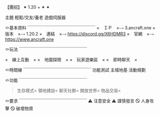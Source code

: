 【團招】  ✦ 1.20 + ✦  ✦



主題
輕鬆/交友/養老 遊戲伺服器

㇣基本資料
￣￣￣￣￣￣￣￣￣￣￣￣￣￣￣￣
×　ＩＰ　×⤍ 3.ancraft.one
×　版本　×⤍ 1.20.2
×　連結　×⤍ https://discord.gg/X6HDMR3
×　官網　×⤍ https://www.ancraft.one





㇣玩法
￣￣￣￣￣￣￣￣￣￣￣￣￣￣￣￣

×　線上互動　×
×　地圖探險　×
×　玩家遊樂區　×
×　即時聊天　×



㇣時間線
￣￣￣￣￣￣￣￣￣￣￣￣￣￣￣￣
功能測試
主城地基
活動規劃



㇣功能
￣￣￣￣￣￣￣￣￣￣￣￣￣￣￣￣
>生存模式<
>領地建設<
>聊天社群<
>開放世界<
>物品交易<



㇣要求
￣￣￣￣￣￣￣￣￣￣￣￣￣￣￣￣
⚠ 注意安全
⚠ 謹慎發言
🛇 人身攻擊
🛇 破壞物資